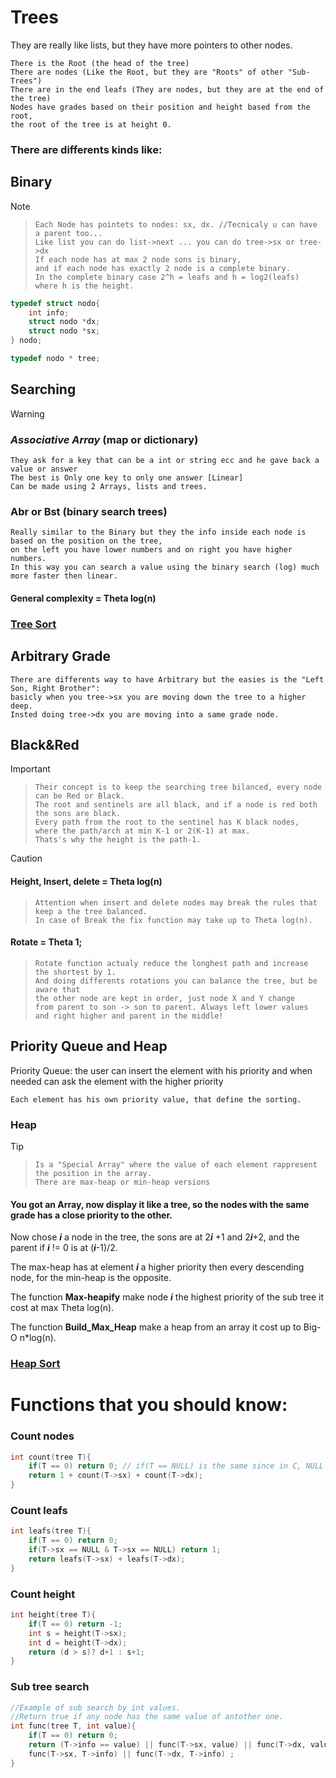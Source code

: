 # Trees

They are really like lists, but they have more pointers to other nodes.
    
    There is the Root (the head of the tree)
    There are nodes (Like the Root, but they are "Roots" of other "Sub-Trees")
    There are in the end leafs (They are nodes, but they are at the end of the tree)
    Nodes have grades based on their position and height based from the root,
    the root of the tree is at height 0.
    
### There are differents kinds like:

## Binary
> [!NOTE]
>>     Each Node has pointets to nodes: sx, dx. //Tecnicaly u can have a parent too...
>>     Like list you can do list->next ... you can do tree->sx or tree->dx
>>     If each node has at max 2 node sons is binary, 
>>     and if each node has exactly 2 node is a complete binary.
>>     In the complete binary case 2^h = leafs and h = log2(leafs) where h is the height.

```c
typedef struct nodo{
    int info;
    struct nodo *dx;
    struct nodo *sx;
} nodo;

typedef nodo * tree;
```

## Searching
> [!WARNING]
> ### *Associative Array* (map or dictionary)
>     They ask for a key that can be a int or string ecc and he gave back a value or answer
>     The best is Only one key to only one answer [Linear]
>     Can be made using 2 Arrays, lists and trees.
>### Abr or Bst (binary search trees)
> 
>     Really similar to the Binary but they the info inside each node is based on the position on the tree, 
>     on the left you have lower numbers and on right you have higher numbers.
>     In this way you can search a value using the binary search (log) much more faster then linear.
> #### General complexity = Theta log(n)
>### [Tree Sort](../SortingAlgorithms/SortingAlgorithms.md#tree-sort)

## Arbitrary Grade

    There are differents way to have Arbitrary but the easies is the "Left Son, Right Brother":
    basicly when you tree->sx you are moving down the tree to a higher deep.
    Insted doing tree->dx you are moving into a same grade node.

## Black&Red

> [!IMPORTANT]
>>     Their concept is to keep the searching tree bilanced, every node can be Red or Black.
>>     The root and sentinels are all black, and if a node is red both the sons are black.
>>     Every path from the root to the sentinel has K black nodes, where the path/arch at min K-1 or 2(K-1) at max.
>>     Thats's why the height is the path-1.

> [!CAUTION]
> #### Height, Insert, delete = Theta log(n)
>>     Attention when insert and delete nodes may break the rules that keep a the tree balanced.
>>     In case of Break the fix function may take up to Theta log(n).
> #### Rotate = Theta 1;
>
>>     Rotate function actualy reduce the longhest path and increase the shortest by 1.
>>     And doing differents rotations you can balance the tree, but be aware that
>>     the other node are kept in order, just node X and Y change
>>     from parent to son -> son to parent. Always left lower values and right higher and parent in the middle! 
>

## Priority Queue and Heap 

Priority Queue: the user can insert the element with his priority and when needed can ask the element with the higher priority

    Each element has his own priority value, that define the sorting.

### Heap
>[!TIP]
>>     Is a "Special Array" where the value of each element rappresent the position in the array.
>>     There are max-heap or min-heap versions
>#### You got an Array, now display it like a tree, so the nodes with the same grade has a close priority to the other.
>    Now chose ***i*** a node in the tree, the sons are at 2***i*** +1 and 2***i***+2,
>    and the parent if ***i*** != 0 is at (***i***-1)/2.
>
>    The max-heap has at element ***i*** a higher priority then every descending node,
>    for the min-heap is the opposite.
>
>    The function **Max-heapify** make node ***i*** the highest priority of the sub tree it cost at max Theta log(n).
>
>    The function **Build_Max_Heap** make a heap from an array it cost up to Big-O n*log(n).
>### [Heap Sort](../SortingAlgorithms/SortingAlgorithms.md#heap-sort)

# Functions that you should know:

### Count nodes

```c
int count(tree T){
    if(T == 0) return 0; // if(T == NULL) is the same since in C, NULL is a macro to 0.
    return 1 + count(T->sx) + count(T->dx);
}
```

### Count leafs

```c
int leafs(tree T){
    if(T == 0) return 0;
    if(T->sx == NULL & T->sx == NULL) return 1;
    return leafs(T->sx) + leafs(T->dx);
}
```

### Count height

```c
int height(tree T){
    if(T == 0) return -1;
    int s = height(T->sx);
    int d = height(T->dx);
    return (d > s)? d+1 : s+1;
}
```

### Sub tree search

```c
//Example of sub search by int values.
//Return true if any node has the same value of antother one.
int func(tree T, int value){
    if(T == 0) return 0;
    return (T->info == value) || func(T->sx, value) || func(T->dx, value) ||
    func(T->sx, T->info) || func(T->dx, T->info) ;
}
```
<!--
### Add on the tree

### Remove from the tree
